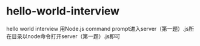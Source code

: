 # hello-world-interview
hello world interview
用Node.js command prompt进入server（第一题）.js所在目录以node命令打开server（第一题）.js即可
